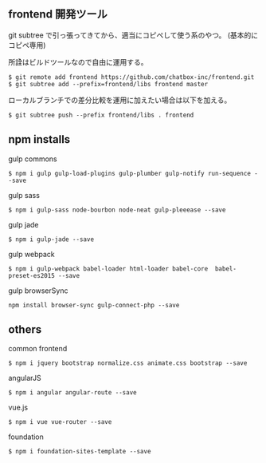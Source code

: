 ## frontend 開発ツール

git subtree で引っ張ってきてから、適当にコピペして使う系のやつ。
(基本的にコピペ専用)

所詮はビルドツールなので自由に運用する。

````
$ git remote add frontend https://github.com/chatbox-inc/frontend.git
$ git subtree add --prefix=frontend/libs frontend master
````

ローカルブランチでの差分比較を運用に加えたい場合は以下を加える。

````
$ git subtree push --prefix frontend/libs . frontend
````


## npm installs 

gulp commons

````
$ npm i gulp gulp-load-plugins gulp-plumber gulp-notify run-sequence --save
````

gulp sass

````
$ npm i gulp-sass node-bourbon node-neat gulp-pleeease --save
````

gulp jade

````
$ npm i gulp-jade --save
````

gulp webpack

````
$ npm i gulp-webpack babel-loader html-loader babel-core  babel-preset-es2015 --save
````

gulp browserSync

````
npm install browser-sync gulp-connect-php --save
````


## others

common frontend

````
$ npm i jquery bootstrap normalize.css animate.css bootstrap --save
````

angularJS

````np
$ npm i angular angular-route --save
````

vue.js 

````np
$ npm i vue vue-router --save
````



foundation

````
$ npm i foundation-sites-template --save
````


